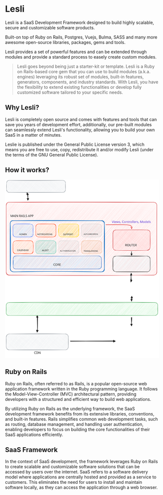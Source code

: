 # Lesli
Lesli is a SaaS Development Framework designed to build highly scalable, secure and customizable software products.

Built-on top of Ruby on Rails, Postgres, Vuejs, Bulma, SASS and many more awesome open-source libraries, packages, gems and tools.

Lesli provides a set of powerful features and can be extended through modules and provide a standard process to easely create custom modules.

> Lesli goes beyond being just a starter-kit or template. Lesli is a Ruby on Rails-based core gem that you can use to build modules (a.k.a. engines) leveraging its robust set of modules, built-in features, generators, components, and industry standards. With Lesli, you have the flexibility to extend existing functionalities or develop fully customized software tailored to your specific needs.

## Why Lesli? 
Lesli is completely open source and comes with features and tools that can save you years of development effort, additionally, our pre-built modules can seamlessly extend Lesli's functionality, allowing you to build your own SaaS in a matter of minutes.

Leslie is published under the General Public License version 3, which means you are free to use, copy, redistribute it and/or modify Lesli (under the terms of the GNU General Public License).

## How it works?
<img alt="Lesli architecture" src="../images/lesli.excalidraw.svg" />


## Ruby on Rails 
Ruby on Rails, often referred to as Rails, is a popular open-source web application framework written in the Ruby programming language. It follows the Model-View-Controller (MVC) architectural pattern, providing developers with a structured and efficient way to build web applications.

By utilizing Ruby on Rails as the underlying framework, the SaaS development framework benefits from its extensive libraries, conventions, and built-in features. Rails simplifies common web development tasks, such as routing, database management, and handling user authentication, enabling developers to focus on building the core functionalities of their SaaS applications efficiently.

## SaaS Framework
In the context of SaaS development, the framework leverages Ruby on Rails to create scalable and customizable software solutions that can be accessed by users over the internet. SaaS refers to a software delivery model where applications are centrally hosted and provided as a service to customers. This eliminates the need for users to install and maintain software locally, as they can access the application through a web browser.
